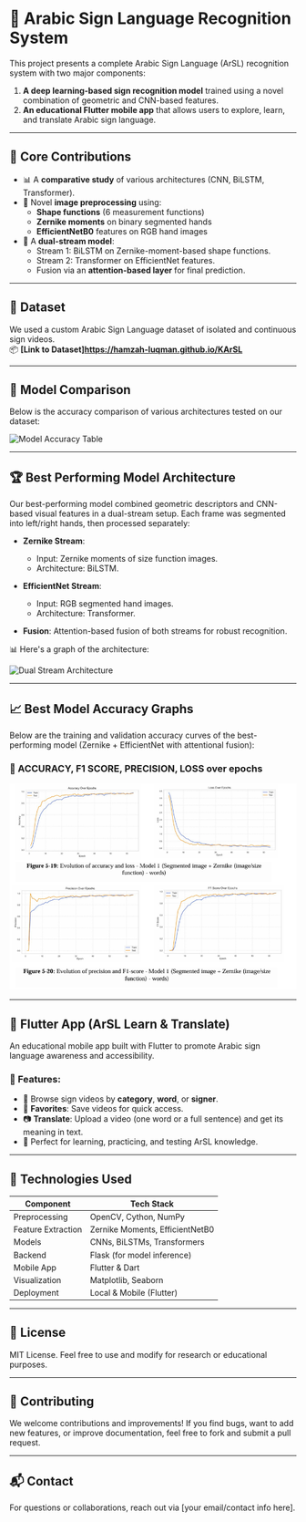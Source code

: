 # 🤟 Arabic Sign Language Recognition System

This project presents a complete Arabic Sign Language (ArSL) recognition system with two major components:

1. **A deep learning-based sign recognition model** trained using a novel combination of geometric and CNN-based features.
2. **An educational Flutter mobile app** that allows users to explore, learn, and translate Arabic sign language.

---

## 🧠 Core Contributions

- 📊 A **comparative study** of various architectures (CNN, BiLSTM, Transformer).
- 🧼 Novel **image preprocessing** using:
  - **Shape functions** (6 measurement functions)
  - **Zernike moments** on binary segmented hands
  - **EfficientNetB0** features on RGB hand images
- 🔀 A **dual-stream model**:
  - Stream 1: BiLSTM on Zernike-moment-based shape functions.
  - Stream 2: Transformer on EfficientNet features.
  - Fusion via an **attention-based layer** for final prediction.

---

## 📁 Dataset

We used a custom Arabic Sign Language dataset of isolated and continuous sign videos.  
📦 **[Link to Dataset]https://hamzah-luqman.github.io/KArSL**

---

## 🧪 Model Comparison

Below is the accuracy comparison of various architectures tested on our dataset:

![Model Accuracy Table](images/model_comparison.png)

---

## 🏆 Best Performing Model Architecture

Our best-performing model combined geometric descriptors and CNN-based visual features in a dual-stream setup. Each frame was segmented into left/right hands, then processed separately:

- **Zernike Stream**:
  - Input: Zernike moments of size function images.
  - Architecture: BiLSTM.

- **EfficientNet Stream**:
  - Input: RGB segmented hand images.
  - Architecture: Transformer.

- **Fusion**: Attention-based fusion of both streams for robust recognition.

📊 Here's a graph of the architecture:

![Dual Stream Architecture](images/dual_stream_architecture.png)

---
## 📈 Best Model Accuracy Graphs

Below are the training and validation accuracy curves of the best-performing model (Zernike + EfficientNet with attentional fusion):

### 🔹 ACCURACY, F1 SCORE, PRECISION, LOSS over epochs

![metrics Graph](images/model_graphs.png)


---

## 📱 Flutter App (ArSL Learn & Translate)

An educational mobile app built with Flutter to promote Arabic sign language awareness and accessibility.

### 🔑 Features:
- 📂 Browse sign videos by **category**, **word**, or **signer**.
- 🌟 **Favorites**: Save videos for quick access.
- 📷 **Translate**: Upload a video (one word or a full sentence) and get its meaning in text.
- 🧠 Perfect for learning, practicing, and testing ArSL knowledge.

---

## 🚀 Technologies Used

| Component            | Tech Stack |
|---------------------|------------|
| Preprocessing       | OpenCV, Cython, NumPy |
| Feature Extraction  | Zernike Moments, EfficientNetB0 |
| Models              | CNNs, BiLSTMs, Transformers |
| Backend             | Flask (for model inference) |
| Mobile App          | Flutter & Dart |
| Visualization       | Matplotlib, Seaborn |
| Deployment          | Local & Mobile (Flutter) |

---

## 📜 License

MIT License. Feel free to use and modify for research or educational purposes.

---

## 🤝 Contributing

We welcome contributions and improvements! If you find bugs, want to add new features, or improve documentation, feel free to fork and submit a pull request.

---

## 📬 Contact

For questions or collaborations, reach out via [your email/contact info here].

